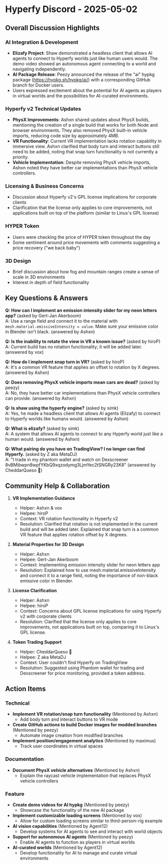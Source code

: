# Hyperfy Discord - 2025-05-02

## Overall Discussion Highlights

### AI Integration & Development
- **Elizafy Project**: Shaw demonstrated a headless client that allows AI agents to connect to Hyperfy worlds just like human users would. The demo video showed an autonomous agent connecting to a world and navigating independently.
- **AI Package Release**: Peezy announced the release of the "ai" hypkg package (https://hypkg.sh/hypkg/ai/) with a corresponding GitHub branch for Docker users.
- Users expressed excitement about the potential for AI agents as players in virtual worlds and the possibilities for AI-curated environments.

### Hyperfy v2 Technical Updates
- **PhysX Improvements**: Ashxn shared updates about PhysX builds, mentioning the creation of a single build that works for both Node and browser environments. They also removed PhysX built-in vehicle imports, reducing code size by approximately 4MB.
- **VR Functionality**: Current VR implementation lacks rotation capability in immersive view. Ashxn clarified that body turn and interact buttons still need to be added, noting that snap turn functionality is not currently a priority.
- **Vehicle Implementation**: Despite removing PhysX vehicle imports, Ashxn noted they have better car implementations than PhysX vehicle controllers.

### Licensing & Business Concerns
- Discussion about Hyperfy v2's GPL license implications for corporate clients
- Clarification that the license only applies to core improvements, not applications built on top of the platform (similar to Linux's GPL license)

### HYPER Token
- Users were checking the price of HYPER token throughout the day
- Some sentiment around price movements with comments suggesting a price recovery ("we back baby")

### 3D Design
- Brief discussion about how fog and mountain ranges create a sense of scale in 3D environments
- Interest in depth of field functionality

## Key Questions & Answers

**Q: How can I implement an emission intensity slider for my neon letters app?** (asked by Gert-Jan Akerboom)  
A: Use a range field and connect it to the material with `mesh.material.emissiveIntensity = value`. Make sure your emissive color in Blender isn't black. (answered by Ashxn)

**Q: Is the inability to rotate the view in VR a known issue?** (asked by hiroP)  
A: Current build has no rotation functionality; it will be added later. (answered by vox)

**Q: How do I implement snap turn in VR?** (asked by hiroP)  
A: It's a common VR feature that applies an offset to rotation by X degrees. (answered by Ashxn)

**Q: Does removing PhysX vehicle imports mean cars are dead?** (asked by peezy)  
A: No, they have better car implementations than PhysX vehicle controllers can provide. (answered by Ashxn)

**Q: Is shaw using the hyperfy engine?** (asked by simk)  
A: Yes, he made a headless client that allows AI agents (Elizafy) to connect to Hyperfy worlds like humans would. (answered by Ashxn)

**Q: What is elizafy?** (asked by simk)  
A: A system that allows AI agents to connect to any Hyperfy world just like a human would. (answered by Ashxn)

**Q: What pairing do you have on TradingView? I no longer can find Hyperfy.** (asked by Z aka MetaDJ)  
A: "I trade in my phantom wallet and watch on Dexscreener 8vBMibwpn8wpfYKbQ9xqzodymg3LjmYec2tSNGRy23K8" (answered by CheddarQueso 🧀)

## Community Help & Collaboration

1. **VR Implementation Guidance**
   - Helper: Ashxn & vox
   - Helpee: hiroP
   - Context: VR rotation functionality in Hyperfy v2
   - Resolution: Clarified that rotation is not implemented in the current build and will be added later. Explained that snap turn is a common VR feature that applies rotation offset by X degrees.

2. **Material Properties for 3D Design**
   - Helper: Ashxn
   - Helpee: Gert-Jan Akerboom
   - Context: Implementing emission intensity slider for neon letters app
   - Resolution: Explained how to use mesh.material.emissiveIntensity and connect it to a range field, noting the importance of non-black emissive color in Blender.

3. **License Clarification**
   - Helper: Ashxn
   - Helpee: hiroP
   - Context: Concerns about GPL license implications for using Hyperfy v2 with corporate clients
   - Resolution: Clarified that the license only applies to core improvements, not applications built on top, comparing it to Linux's GPL license.

4. **Token Trading Support**
   - Helper: CheddarQueso 🧀
   - Helpee: Z aka MetaDJ
   - Context: User couldn't find Hyperfy on TradingView
   - Resolution: Suggested using Phantom wallet for trading and Dexscreener for price monitoring, provided a token address.

## Action Items

### Technical
- **Implement VR rotation/snap turn functionality** (Mentioned by Ashxn)
  - Add body turn and interact buttons to VR mode
- **Create GitHub actions to build Docker images for modded branches** (Mentioned by peezy)
  - Automate image creation from modified branches
- **Implement position/engagement analytics** (Mentioned by maximus)
  - Track user coordinates in virtual spaces

### Documentation
- **Document PhysX vehicle alternatives** (Mentioned by Ashxn)
  - Explain the raycast vehicle implementation that replaces PhysX vehicle controllers

### Feature
- **Create demo videos for AI hypkg** (Mentioned by peezy)
  - Showcase the functionality of the new AI package
- **Implement customizable loading screens** (Mentioned by vox)
  - Allow for custom loading screens similar to third-person-rig example
- **AI vision capabilities** (Mentioned by Agent12)
  - Develop systems for AI agents to see and interact with world objects
- **Support for autonomous AI agents** (Mentioned by peezy)
  - Enable AI agents to function as players in virtual worlds
- **AI-curated worlds** (Mentioned by Agent12)
  - Develop functionality for AI to manage and curate virtual environments